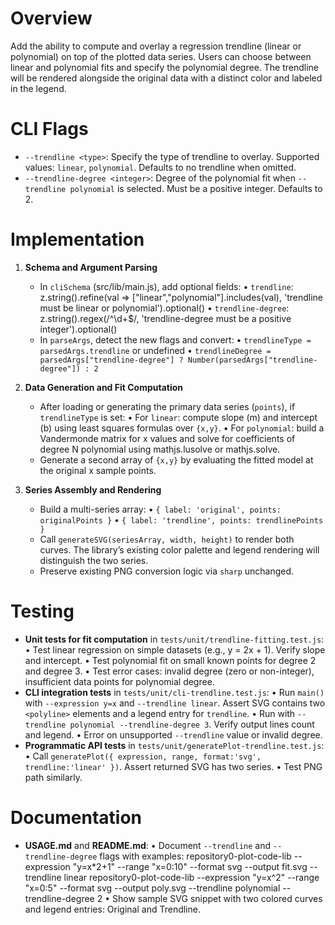 # Overview
Add the ability to compute and overlay a regression trendline (linear or polynomial) on top of the plotted data series. Users can choose between linear and polynomial fits and specify the polynomial degree. The trendline will be rendered alongside the original data with a distinct color and labeled in the legend.

# CLI Flags
- `--trendline <type>`: Specify the type of trendline to overlay. Supported values: `linear`, `polynomial`. Defaults to no trendline when omitted.
- `--trendline-degree <integer>`: Degree of the polynomial fit when `--trendline polynomial` is selected. Must be a positive integer. Defaults to 2.

# Implementation
1. **Schema and Argument Parsing**
   - In `cliSchema` (src/lib/main.js), add optional fields:
     • `trendline`: z.string().refine(val => ["linear","polynomial"].includes(val), 'trendline must be linear or polynomial').optional()
     • `trendline-degree`: z.string().regex(/^\d+$/, 'trendline-degree must be a positive integer').optional()
   - In `parseArgs`, detect the new flags and convert:
     • `trendlineType = parsedArgs.trendline` or undefined
     • `trendlineDegree = parsedArgs["trendline-degree"] ? Number(parsedArgs["trendline-degree"]) : 2`

2. **Data Generation and Fit Computation**
   - After loading or generating the primary data series (`points`), if `trendlineType` is set:
     • For `linear`: compute slope (m) and intercept (b) using least squares formulas over `{x,y}`.
     • For `polynomial`: build a Vandermonde matrix for x values and solve for coefficients of degree N polynomial using mathjs.lusolve or mathjs.solve.
   - Generate a second array of `{x,y}` by evaluating the fitted model at the original x sample points.

3. **Series Assembly and Rendering**
   - Build a multi-series array:
     • `{ label: 'original', points: originalPoints }`
     • `{ label: 'trendline', points: trendlinePoints }`
   - Call `generateSVG(seriesArray, width, height)` to render both curves. The library’s existing color palette and legend rendering will distinguish the two series.
   - Preserve existing PNG conversion logic via `sharp` unchanged.

# Testing
- **Unit tests for fit computation** in `tests/unit/trendline-fitting.test.js`:
  • Test linear regression on simple datasets (e.g., y = 2x + 1). Verify slope and intercept.
  • Test polynomial fit on small known points for degree 2 and degree 3.
  • Test error cases: invalid degree (zero or non-integer), insufficient data points for polynomial degree.
- **CLI integration tests** in `tests/unit/cli-trendline.test.js`:
  • Run `main()` with `--expression y=x` and `--trendline linear`. Assert SVG contains two `<polyline>` elements and a legend entry for `trendline`.
  • Run with `--trendline polynomial --trendline-degree 3`. Verify output lines count and legend.
  • Error on unsupported `--trendline` value or invalid degree.
- **Programmatic API tests** in `tests/unit/generatePlot-trendline.test.js`:
  • Call `generatePlot({ expression, range, format:'svg', trendline:'linear' })`. Assert returned SVG has two series.
  • Test PNG path similarly.

# Documentation
- **USAGE.md** and **README.md**:
  • Document `--trendline` and `--trendline-degree` flags with examples:
    repository0-plot-code-lib --expression "y=x*2+1" --range "x=0:10" --format svg --output fit.svg --trendline linear
    repository0-plot-code-lib --expression "y=x^2" --range "x=0:5" --format svg --output poly.svg --trendline polynomial --trendline-degree 2
  • Show sample SVG snippet with two colored curves and legend entries: Original and Trendline.